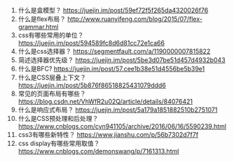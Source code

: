 1. 什么是盒模型？
https://juejin.im/post/59ef72f5f265da4320026f76
2. 什么是flex布局？
http://www.ruanyifeng.com/blog/2015/07/flex-grammar.html
3. css有哪些常用的单位？
https://juejin.im/post/594589fc8d6d81cc72e1ca66
4. 什么是css选择器？
https://segmentfault.com/a/1190000007815822
5. 简述选择器优先级？
https://juejin.im/post/5be3d07be51d457d4932b043
6. 什么是BFC?
https://juejin.im/post/57.cee1b38e51d4556be5b39e1
7. 什么是CSS层叠上下文？
https://juejin.im/post/5b876f86518825431079ddd6
8. 常见的页面布局有哪些？
https://blog.csdn.net/VhWfR2u02Q/article/details/84076421
9. 什么是响应式布局？
https://juejin.im/post/5a179a1851882510b2751071
10. 什么是CSS预处理和后处理？
https://www.cnblogs.com/cyn941105/archive/2016/06/16/5590239.html
11. css3有哪些新特性？
https://www.jianshu.com/p/56b7302d7f7f
12. css display有哪些常用取值？
https://www.cnblogs.com/demonswang/p/7161313.html

